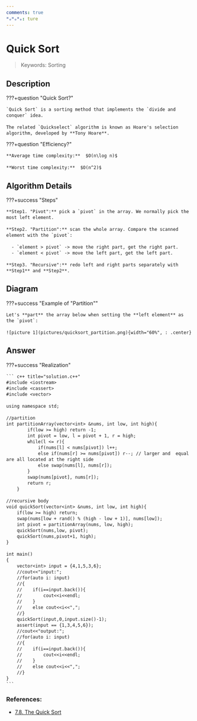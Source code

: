 ```yaml
---
comments: true
ᴴₒᴴₒᴴₒ: ture
---
```


# **Quick Sort**

>Keywords: Sorting

## **Description**
???+question "Quick Sort?"

    `Quick Sort` is a sorting method that implements the `divide and conquer` idea. 

    The related `Quickselect` algorithm is known as Hoare's selection algorithm, developed by **Tony Hoare**.

???+question "Efficiency?"

    **Average time complexity:**  $O(n\log n)$

    **Worst time complexity:**  $O(n^2)$


## **Algorithm Details**
???+success "Steps"

    **Step1. "Pivot":** pick a `pivot` in the array. We normally pick the most left element.

    **Step2. "Partition":** scan the whole array. Compare the scanned element with the `pivot`: 

      - `element > pivot` -> move the right part, get the right part.
      - `element < pivot` -> move the left part, get the left part.

    **Step3. "Recursive":** redo left and right parts separately with **Step1** and **Step2**.

## **Diagram**
???+success "Example of "Partition""

    Let's **part** the array below when setting the **left element** as the `pivot`:

    ![picture 1](pictures/quicksort_partition.png){width="60%", : .center}    


## **Answer**
???+success "Realization"

    ``` c++ title="solution.c++"
    #include <iostream>
    #include <cassert>
    #include <vector>
    
    using namespace std;
    
    //partition
    int partitionArray(vector<int> &nums, int low, int high){
            if(low >= high) return -1;
            int pivot = low, l = pivot + 1, r = high;
            while(l <= r){
                if(nums[l] < nums[pivot]) l++;
                else if(nums[r] >= nums[pivot]) r--; // larger and  equal are all located at the right side
                else swap(nums[l], nums[r]);
            }
            swap(nums[pivot], nums[r]);
            return r;
        }

    //recursive body
    void quickSort(vector<int> &nums, int low, int high){  
        if(low >= high) return;
        swap(nums[low + rand() % (high - low + 1)], nums[low]);
        int pivot = partitionArray(nums, low, high);
        quickSort(nums,low, pivot);
        quickSort(nums,pivot+1, high);
    }
    
    int main()
    {
        vector<int> input = {4,1,5,3,6};
        //cout<<"input:";
        //for(auto i: input)
        //{
        //    if(i==input.back()){
        //        cout<<i<<endl;
        //    }
        //    else cout<<i<<",";
        //}
        quickSort(input,0,input.size()-1);
        assert(input == {1,3,4,5,6});
        //cout<<"output:";
        //for(auto i: input)
        //{
        //    if(i==input.back()){
        //        cout<<i<<endl;
        //    }
        //    else cout<<i<<",";
        //}
    }
    ```

### **References:**

- [7.8. The Quick Sort](https://runestone.academy/ns/books/published/cppds/Sort/TheQuickSort.html)